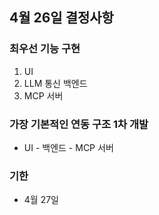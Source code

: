 ## 4월 26일 결정사항

### 최우선 기능 구현

1. UI
2. LLM 통신 백엔드
3. MCP 서버

### 가장 기본적인 연동 구조 1차 개발

- UI - 백엔드 - MCP 서버

### 기한

- 4월 27일
